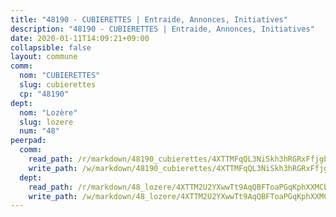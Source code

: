 ```yaml
---
title: "48190 - CUBIERETTES | Entraide, Annonces, Initiatives"
description: "48190 - CUBIERETTES | Entraide, Annonces, Initiatives"
date: 2020-01-11T14:09:21+09:00
collapsible: false
layout: commune
comm:
  nom: "CUBIERETTES"
  slug: cubierettes
  cp: "48190"
dept:
  nom: "Lozère"
  slug: lozere
  num: "48"
peerpad:
  comm:
    read_path: /r/markdown/48190_cubierettes/4XTTMFqQL3NiSkh3hRGRxFfjgb7D8izBZ1CEnfzhL1ooY2QWc
    write_path: /w/markdown/48190_cubierettes/4XTTMFqQL3NiSkh3hRGRxFfjgb7D8izBZ1CEnfzhL1ooY2QWc-K3TgUe1jiByaLqRC3tfWtPau4sa3ENnWLXscdiJqymb9vuwFXdKkE5a2LkReekaDozHeAXnhUb2Yy3RswK2zqh4dTo5oUgTPKT6F4dX8CgaMDx9ND3CYNxJKtuS1b1GXb7y4vm1a
  dept:
    read_path: /r/markdown/48_lozere/4XTTM2U2YXwwTt9AqQBFToaPGqKphXXMCbRQJd3ieCWApZKhp
    write_path: /w/markdown/48_lozere/4XTTM2U2YXwwTt9AqQBFToaPGqKphXXMCbRQJd3ieCWApZKhp-K3TgU8LFw2VbEvF8YT63nrQb5nBCHp3LkChLkTGaYr9v91U6euBJvc2gC6ZE26iQLtBcf6bgLU5YQs5jKcnyLY5qYAH3MFy4H4ZDybCAkb97J6HGTY7nKmFopGDHEk7j5murpeJa
---
```


